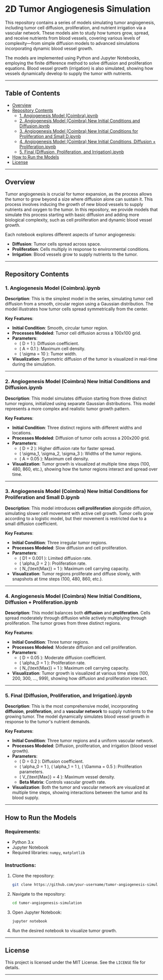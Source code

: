 # **2D Tumor Angiogenesis Simulation**

This repository contains a series of models simulating tumor angiogenesis, including tumor cell diffusion, proliferation, and nutrient irrigation via a vascular network. These models aim to study how tumors grow, spread, and receive nutrients from blood vessels, covering various levels of complexity—from simple diffusion models to advanced simulations incorporating dynamic blood vessel growth.

The models are implemented using Python and Jupyter Notebooks, employing the finite difference method to solve diffusion and proliferation equations. Blood vessel growth (irrigation) is also simulated, showing how vessels dynamically develop to supply the tumor with nutrients.

---

## **Table of Contents**

- [Overview](#overview)
- [Repository Contents](#repository-contents)
  - [1. Angiogenesis Model (Coimbra).ipynb](#1-angiogenesis-model-coimbraipynb)
  - [2. Angiogenesis Model (Coimbra) New Initial Conditions and Diffusion.ipynb](#2-angiogenesis-model-coimbra-new-initial-conditions-and-diffusionipynb)
  - [3. Angiogenesis Model (Coimbra) New Initial Conditions for Proliferation and Small D.ipynb](#3-angiogenesis-model-coimbra-new-initial-conditions-for-proliferation-and-small-dipynb)
  - [4. Angiogenesis Model (Coimbra) New Initial Conditions, Diffusion + Proliferation.ipynb](#4-angiogenesis-model-coimbra-new-initial-conditions-diffusion--proliferationipynb)
  - [5. Final (Diffusion, Proliferation, and Irrigation).ipynb](#5-final-diffusion-proliferation-and-irrigationipynb)
- [How to Run the Models](#how-to-run-the-models)
- [License](#license)

---

## **Overview**

Tumor angiogenesis is crucial for tumor expansion, as the process allows the tumor to grow beyond a size where diffusion alone can sustain it. This process involves inducing the growth of new blood vessels to supply nutrients and oxygen to the tumor. In this repository, we provide models that simulate this process starting with basic diffusion and adding more biological complexity, such as cell proliferation and dynamic blood vessel growth.

Each notebook explores different aspects of tumor angiogenesis:
- **Diffusion**: Tumor cells spread across space.
- **Proliferation**: Cells multiply in response to environmental conditions.
- **Irrigation**: Blood vessels grow to supply nutrients to the tumor.

---

## **Repository Contents**

### 1. **Angiogenesis Model (Coimbra).ipynb**

**Description**:
This is the simplest model in the series, simulating tumor cell diffusion from a smooth, circular region using a Gaussian distribution. The model illustrates how tumor cells spread symmetrically from the center.

**Key Features**:
- **Initial Condition**: Smooth, circular tumor region.
- **Processes Modeled**: Tumor cell diffusion across a 100x100 grid.
- **Parameters**:
  - \( D = 1 \): Diffusion coefficient.
  - \( A = 0.1 \): Maximum cell density.
  - \( \sigma = 10 \): Tumor width.
- **Visualization**: Symmetric diffusion of the tumor is visualized in real-time during the simulation.

---

### 2. **Angiogenesis Model (Coimbra) New Initial Conditions and Diffusion.ipynb**

**Description**:
This model simulates diffusion starting from three distinct tumor regions, initialized using separate Gaussian distributions. This model represents a more complex and realistic tumor growth pattern.

**Key Features**:
- **Initial Condition**: Three distinct regions with different widths and locations.
- **Processes Modeled**: Diffusion of tumor cells across a 200x200 grid.
- **Parameters**:
  - \( D = 2 \): Higher diffusion rate for faster spread.
  - \( \sigma_1, \sigma_2, \sigma_3 \): Widths of the tumor regions.
  - \( A = 0.05 \): Maximum cell density.
- **Visualization**: Tumor growth is visualized at multiple time steps (100, 480, 860, etc.), showing how the tumor regions interact and spread over time.

---

### 3. **Angiogenesis Model (Coimbra) New Initial Conditions for Proliferation and Small D.ipynb**

**Description**:
This model introduces **cell proliferation** alongside diffusion, simulating slower cell movement with active cell growth. Tumor cells grow according to a logistic model, but their movement is restricted due to a small diffusion coefficient.

**Key Features**:
- **Initial Condition**: Three irregular tumor regions.
- **Processes Modeled**: Slow diffusion and cell proliferation.
- **Parameters**:
  - \( D1 = 0.001 \): Limited diffusion rate.
  - \( \alpha_0 = 2 \): Proliferation rate.
  - \( N_{\text{Max}} = 1 \): Maximum cell carrying capacity.
- **Visualization**: Tumor regions proliferate and diffuse slowly, with snapshots at time steps (100, 480, 860, etc.).

---

### 4. **Angiogenesis Model (Coimbra) New Initial Conditions, Diffusion + Proliferation.ipynb**

**Description**:
This model balances both **diffusion** and **proliferation**. Cells spread moderately through diffusion while actively multiplying through proliferation. The tumor grows from three distinct regions.

**Key Features**:
- **Initial Condition**: Three tumor regions.
- **Processes Modeled**: Moderate diffusion and cell proliferation.
- **Parameters**:
  - \( D = 0.05 \): Moderate diffusion coefficient.
  - \( \alpha_0 = 1 \): Proliferation rate.
  - \( N_{\text{Max}} = 1 \): Maximum cell carrying capacity.
- **Visualization**: Tumor growth is visualized at various time steps (100, 200, 300, ..., 999), showing how diffusion and proliferation interact.

---

### 5. **Final (Diffusion, Proliferation, and Irrigation).ipynb**

**Description**:
This is the most comprehensive model, incorporating **diffusion**, **proliferation**, and a **vascular network** to supply nutrients to the growing tumor. The model dynamically simulates blood vessel growth in response to the tumor's nutrient demands.

**Key Features**:
- **Initial Condition**: Three tumor regions and a uniform vascular network.
- **Processes Modeled**: Diffusion, proliferation, and irrigation (blood vessel growth).
- **Parameters**:
  - \( D = 0.2 \): Diffusion coefficient.
  - \( \alpha_0 = 1 \), \( \alpha_1 = 1 \), \( \Gamma = 0.5 \): Proliferation parameters.
  - \( V_{\text{Max}} = 4 \): Maximum vessel density.
  - **Beta Matrix**: Controls vascular growth rate.
- **Visualization**: Both the tumor and vascular network are visualized at multiple time steps, showing interactions between the tumor and its blood supply.

---

## **How to Run the Models**

### Requirements:

- Python 3.x
- Jupyter Notebook
- Required libraries: `numpy`, `matplotlib`

### Instructions:

1. Clone the repository:
    ```bash
    git clone https://github.com/your-username/tumor-angiogenesis-simulation.git
    ```
2. Navigate to the repository:
    ```bash
    cd tumor-angiogenesis-simulation
    ```
3. Open Jupyter Notebook:
    ```bash
    jupyter notebook
    ```
4. Run the desired notebook to visualize tumor growth.

---

## **License**

This project is licensed under the MIT License. See the `LICENSE` file for details.

---
